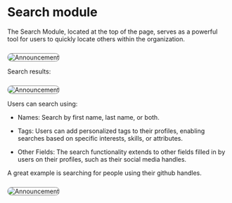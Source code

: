 # Search module

The Search Module, located at the top of the page, serves as a powerful tool for users to quickly locate others within the organization.

<Image src="/search1.png" alt="Announcement" width={600} height={650} style="border: 1px solid gray; border-radius: 10px; margin-top: 10px;"/>

Search results:

<Image src="/search3.png" alt="Announcement" width={600} height={650} style="border: 1px solid gray; border-radius: 10px; margin-top: 10px;"/>

Users can search using:

- Names: Search by first name, last name, or both.

- Tags: Users can add personalized tags to their profiles, enabling searches based on specific interests, skills, or attributes.

- Other Fields: The search functionality extends to other fields filled in by users on their profiles, such as their social media handles.

A great example is searching for people using their github handles.

<Image src="/search4.png" alt="Announcement" width={600} height={650} style="border: 1px solid gray; border-radius: 10px; margin-top: 10px;"/>
